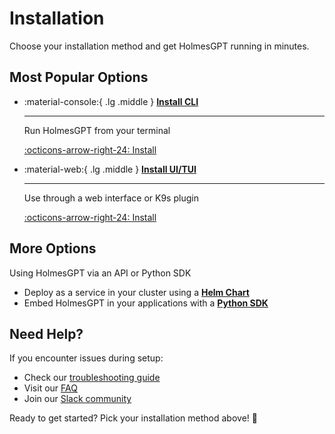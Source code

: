 <!-- # HolmesGPT Documentation

**AI-powered troubleshooting and analysis for DevOps and SRE teams**

HolmesGPT is an extensible AI agent that uses MCP and tool-calling to helps users troubleshoot Cloud-Native issues.

Instead of spending hours correlating logs, metrics, and traces across multiple systems, HolmesGPT leverages tool-calling capabilities to integrate with your existing observability tools and organizational knowledge, letting you focus on solutions.

## :material-rocket-launch: Quick Start

Get up and running with HolmesGPT in minutes:

1. **[Install HolmesGPT](installation/installation.md)**
2. **[Configure an AI provider](ai-providers/overview.md)** (OpenAI, Azure, AWS Bedrock, or Ollama)
3. **[Run your first investigation](installation/first-investigation.md)** and see HolmesGPT in action

## :material-lightbulb: What Makes HolmesGPT Different?

- **:material-brain: Correlate Data**: Uses advanced AI to correlate data across multiple observability sources
- **:material-cog: MCP Support**: Integrated LLM MCP client to integrate with any MCP server
- **:material-puzzle: Rich Tool Ecosystem**: 18+ built-in toolsets for Kubernetes, OpenSearch, Grafana, and more
- **:material-book: Follows Runbooks**: Bring your organizational knowledge and runbooks for HolmesGPT to follow them
- **:material-shield-check: Privacy-First**: Support's bring your own LLM and on-premis installation
- **:material-clock-fast: Reduce MTTR**: Find the root cause of issues in minutes

## :material-map: Documentation Overview

<div class="grid cards" markdown>

-   :material-school:{ .lg .middle } **Introduction**

    ---

    New to HolmesGPT? Start here to understand what it is and how it can help your team.

    [:octicons-arrow-right-24: Key Features](introduction/key-features.md)

    [:octicons-arrow-right-24: Architecture Overview](introduction/architecture.md)

-   :material-rocket-launch:{ .lg .middle } **Getting Started**

    ---

    Choose your installation method and start investigating in minutes.

    [:octicons-arrow-right-24: Install CLI](installation/cli-installation.md)

    [:octicons-arrow-right-24: Install UI/TUI](installation/ui-installation.md)

    [:octicons-arrow-right-24: Install Helm Chart](installation/kubernetes-installation.md)

    [:octicons-arrow-right-24: Install Python SDK](installation/python-installation.md)


</div>

## :material-help-circle: Need Help?

- **:material-slack: Community**: Join our [Slack community](https://robustacommunity.slack.com) for support and discussions
- **:material-github: Issues**: Report bugs or request features on [GitHub](https://github.com/robusta-dev/holmesgpt/issues)
- **:material-book: Documentation**: Check our [FAQ](reference/faq.md) and [troubleshooting guide](reference/troubleshooting.md) -->

# Installation

Choose your installation method and get HolmesGPT running in minutes.

## Most Popular Options

<div class="grid cards" markdown>

-   :material-console:{ .lg .middle } **[Install CLI](cli-installation.md)**

    ---

    Run HolmesGPT from your terminal

    [:octicons-arrow-right-24: Install](installation/cli-installation.md)

-   :material-web:{ .lg .middle } **[Install UI/TUI](ui-installation.md)**

    ---

    Use through a web interface or K9s plugin

    [:octicons-arrow-right-24: Install](installation/ui-installation.md)


</div>

## More Options

Using HolmesGPT via an API or Python SDK

* Deploy as a service in your cluster using a **[Helm Chart](installation/kubernetes-installation.md)**
* Embed HolmesGPT in your applications with a **[Python SDK](installation/python-installation.md)**

## Need Help?

If you encounter issues during setup:

- Check our [troubleshooting guide](../reference/troubleshooting.md)
- Visit our [FAQ](../reference/)
- Join our [Slack community](https://robustacommunity.slack.com)

Ready to get started? Pick your installation method above! 🚀

